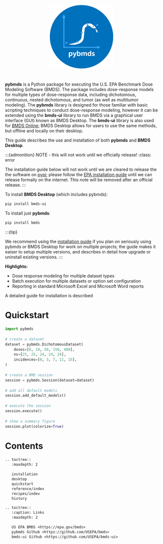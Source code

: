 <p align="center" style="margin-top: 40px; margin-bottom: 40px;">
  <img src="_static/img/pybmds.png" width="210px">
</p>

**pybmds** is a Python package for executing the U.S. EPA Benchmark Dose Modeling Software (BMDS). The package includes dose-response models for multiple types of dose-response data, including dichotomous, continuous, nested dichotomous, and tumor (as well as multitumor modeling). The **pybmds** library is designed for those familiar with basic scripting techniques to conduct dose-response modeling, however it can be extended using the **bmds-ui** library to run BMDS via a graphical user interface (GUI) known as BMDS Desktop. The **bmds-ui** library is also used for [BMDS Online](https://bmdsonline.epa.gov); BMDS Desktop allows for users to use the same methods, but offline and locally on their desktop.

This guide describes the use and installation of both **pybmds** and **BMDS Desktop**.

:::{admonition} NOTE - this will not work until we officially release!
:class: error

The installation guide below will not work until we are cleared to release the the software on [pypi](https://pypi.org/); please follow the [EPA installation guide](./reference/installation.md#quick-start-epa-guide) until we can release formally on the internet.  This note will be removed after an official release.
:::

To install **BMDS Desktop** (which includes pybmds):

```bash
pip install bmds-ui
```

To install just **pybmds**:

```bash
pip install bmds
```

:::{tip}

We recommend using the [installation guide](./reference/installation.md) if you plan on seriously using pybmds or BMDS Desktop for work on multiple projects; the guide makes it eaiser to setup multiple versions, and describes in detail how upgrade or uninstall existing versions.
:::

**Highlights:**

* Dose response modeling for multiple dataset types
* Batch execution for multiple datasets or option set configuration
* Reporting in standard Microsoft Excel and Microsoft Word reports

A detailed guide for installation is described

# Quickstart

```python
import pybmds

# create a dataset
dataset = pybmds.DichotomousDataset(
    doses=[0, 10, 50, 150, 400],
    ns=[25, 25, 24, 24, 24],
    incidences=[0, 3, 7, 11, 15],
)

# create a BMD session
session = pybmds.Session(dataset=dataset)

# add all default models
session.add_default_models()

# execute the session
session.execute()

# show a summary figure
session.plot(colorize=True)
```


# Contents

```{eval-rst}
.. toctree::
   :maxdepth: 2

   installation
   desktop
   quickstart
   reference/index
   recipes/index
   history
```

```{eval-rst}
.. toctree::
   :caption: Links
   :maxdepth: 2

   US EPA BMDS <https://epa.gov/bmds>
   pybmds Github <https://github.com/USEPA/bmds>
   bmds-ui Github <https://github.com/USEPA/bmds-ui>
```

